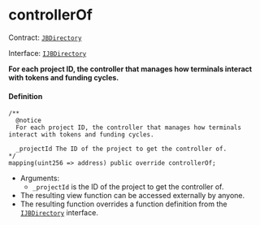 # controllerOf

Contract: [`JBDirectory`](/dev/deprecated/v2/contracts/jbdirectory/README.md/)​‌

Interface: [`IJBDirectory`](/dev/deprecated/v2/interfaces/ijbdirectory.md)

**For each project ID, the controller that manages how terminals interact with tokens and funding cycles.**

#### Definition

```
/** 
  @notice 
  For each project ID, the controller that manages how terminals interact with tokens and funding cycles.

  _projectId The ID of the project to get the controller of.
*/
mapping(uint256 => address) public override controllerOf;
```

* Arguments:
  * `_projectId` is the ID of the project to get the controller of.
* The resulting view function can be accessed externally by anyone.
* The resulting function overrides a function definition from the [`IJBDirectory`](/dev/deprecated/v2/interfaces/ijbdirectory.md) interface.
